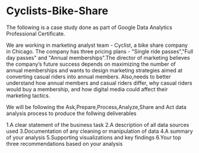 # Cyclists-Bike-Share

The following is a case study done as part of Google Data Analytics Professional Certificate.

We are working in marketing analyst team - Cyclist, a bike share company in Chicago. The company has three pricing plans - "Single ride passes","Full day passes" and "Annual memberships".The director of marketing believes the company’s future success depends on maximizing the number of annual memberships and wants to design marketing strategies aimed at converting casual riders into annual members. Also,needs to better understand how annual members and casual riders differ, why casual riders would buy a membership, and how digital media could affect their marketing tactics.

We will be following the Ask,Prepare,Process,Analyze,Share and Act data analysis process to produce the follwing deliverables

1.A clear statement of the business task
2.A description of all data sources used
3.Documentation of any cleaning or manipulation of data
4.A summary of your analysis
5.Supporting visualizations and key findings
6.Your top three recommendations based on your analysis
